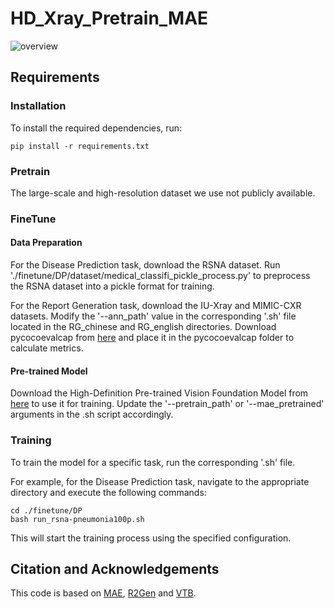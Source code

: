 # HD_Xray_Pretrain_MAE
![overview](https://github.com/Event-AHU/Medical_Image_Analysis/edit/liyhc-patch-1/HD_Xray_Pretrain_MAE/framework.jpg)

## Requirements
### Installation
To install the required dependencies, run:
```
pip install -r requirements.txt
```

### Pretrain

The large-scale and high-resolution dataset we use not publicly available.

### FineTune
#### Data Preparation
For the Disease Prediction task, download the RSNA dataset. Run './finetune/DP/dataset/medical_classifi_pickle_process.py' to preprocess the RSNA dataset into a pickle format for training.

For the Report Generation task, download the IU-Xray and MIMIC-CXR datasets. Modify the '--ann_path' value in the corresponding '.sh' file located in the RG_chinese and RG_english directories. Download pycocoevalcap from [here](https://pan.baidu.com/s/12iPoOAcEsoDKHrNxR3eOyg?pwd=ahuu) and place it in the pycocoevalcap folder to calculate metrics. 

#### Pre-trained Model
Download the High-Definition Pre-trained Vision Foundation Model from [here](https://pan.baidu.com/s/1Ks-NaD5rf-woSUOOHzSj6Q?pwd=ahuu) to use it for training. Update the '--pretrain_path' or '--mae_pretrained' arguments in the .sh script accordingly. 

### Training

To train the model for a specific task, run the corresponding '.sh' file.

For example, for the Disease Prediction task, navigate to the appropriate directory and execute the following commands:
```
cd ./finetune/DP
bash run_rsna-pneumonia100p.sh
```
This will start the training process using the specified configuration.
## Citation and Acknowledgements

This code is based on [MAE](https://github.com/facebookresearch/mae), [R2Gen](https://github.com/zhjohnchan/R2Gen) and [VTB](https://github.com/cxh0519/VTB).
